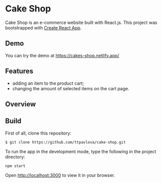 # Cake Shop

Cake Shop is an e-commerce website built with React.js. This project was bootstrapped with [Create React App](https://github.com/facebook/create-react-app).

## Demo

You can try the demo at https://cakes-shop.netlify.app/

## Features

- adding an item to the product cart;
- changing the amount of selected items on the cart page.

## Overview

## Build

First of all, clone this repository:

```
$ git clone https://github.com/ttpavlova/cake-shop.git
```

To run the app in the development mode, type the following in the project directory:

`npm start`

Open [http://localhost:3000](http://localhost:3000) to view it in your browser.
